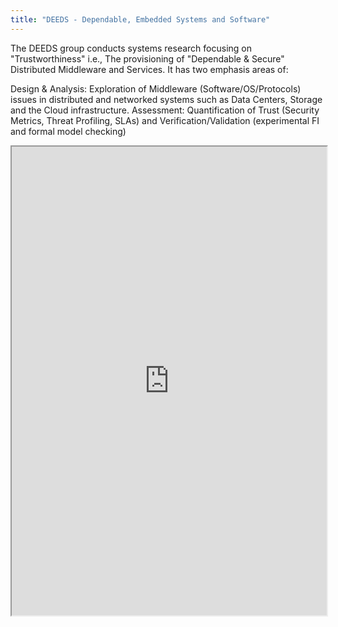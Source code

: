 ```yaml
---
title: "DEEDS - Dependable, Embedded Systems and Software"
---
```


The DEEDS group conducts systems research focusing on "Trustworthiness" i.e., The provisioning of "Dependable & Secure" Distributed Middleware and Services. It has two emphasis areas of:

Design & Analysis: Exploration of Middleware (Software/OS/Protocols) issues in distributed and networked systems such as Data Centers, Storage and the Cloud infrastructure.
Assessment: Quantification of Trust (Security Metrics, Threat Profiling, SLAs) and Verification/Validation (experimental FI and formal model checking)

<iframe height="750" width="100%" src="https://ewelton.github.io/ktest/wiki.html#DEEDS%20-%20Dependable,%20Embedded%20Systems%20and%20Software"></iframe>
